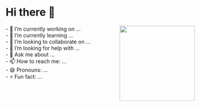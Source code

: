 # Hi there 👋

<!--
**Marwan-9/marwan-9** is a ✨ _special_ ✨ repository because its `README.md` (this file) appears on your GitHub profile.
-->

<a href="https://imgbb.com/"><img src="https://i.ibb.co/DYJVRfY/aaa.png" width=200vw heigth=200vw  align="right"/></a>

<p >
- 🔭 I’m currently working on ... <br>
- 🌱 I’m currently learning ...<br>
- 👯 I’m looking to collaborate on ...<br>
- 🤔 I’m looking for help with ...<br>
- 💬 Ask me about ...<br>
- 📫 How to reach me: ...<br>
- 😄 Pronouns: ...<br>
- ⚡ Fun fact: ...

</p>


